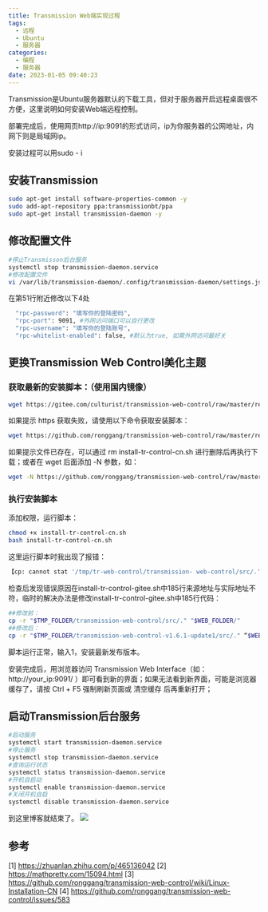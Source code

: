 ```yaml
---
title: Transmission Web端实现过程
tags:
  - 远程
  - Ubuntu
  - 服务器
categories:
  - 编程
  - 服务器
date: 2023-01-05 09:40:23
---
```

Transmission是Ubuntu服务器默认的下载工具，但对于服务器开启远程桌面很不方便，这里说明如何安装Web端远程控制。

部署完成后，使用网页http://ip:9091的形式访问，ip为你服务器的公网地址，内网下则是局域网ip。

安装过程可以用sudo - i

## 安装Transmission
```bash
sudo apt-get install software-properties-common -y
sudo add-apt-repository ppa:transmissionbt/ppa
sudo apt-get install transmission-daemon -y
```
## 修改配置文件
```bash
#停止Transmisson后台服务
systemctl stop transmission-daemon.service
#修改配置文件
vi /var/lib/transmission-daemon/.config/transmission-daemon/settings.json
```
在第51行附近修改以下4处
```bash
  "rpc-password": "填写你的登陆密码",
  "rpc-port": 9091, #外网访问端口可以自行更改
  "rpc-username": "填写你的登陆账号",
  "rpc-whitelist-enabled": false, #默认为true, 如需外网访问最好关
```

## 更换Transmission Web Control美化主题
### 获取最新的安装脚本：（使用国内镜像）
```bash
wget https://gitee.com/culturist/transmission-web-control/raw/master/release/install-tr-control-gitee.sh
```

如果提示 https 获取失败，请使用以下命令获取安装脚本：
```bash
wget https://github.com/ronggang/transmission-web-control/raw/master/release/install-tr-control-cn.sh --no-check-certificate
```
如果提示文件已存在，可以通过 rm install-tr-control-cn.sh 进行删除后再执行下载；或者在 wget 后面添加 -N 参数，如：
```bash
wget -N https://github.com/ronggang/transmission-web-control/raw/master/release/install-tr-control-cn.sh --no-check-certificate
```
### 执行安装脚本
添加权限，运行脚本：
```bash
chmod +x install-tr-control-cn.sh
bash install-tr-control-cn.sh
```
这里运行脚本时我出现了报错：
```bash
【cp: cannot stat '/tmp/tr-web-control/transmission- web-control/src/.': No such file or directory】
```
检查后发现错误原因在install-tr-control-gitee.sh中185行来源地址与实际地址不符，临时的解决办法是修改install-tr-control-gitee.sh中185行代码：
```bash
##修改前：
cp -r "$TMP_FOLDER/transmission-web-control/src/." "$WEB_FOLDER/"
##修改后：
cp -r "$TMP_FOLDER/transmission-web-control-v1.6.1-update1/src/." “$WEB_FOLDER/”
```
脚本运行正常，输入1，安装最新发布版本。

安装完成后，用浏览器访问 Transmission Web Interface（如：http://your_ip:9091/ ）即可看到新的界面；如果无法看到新界面，可能是浏览器缓存了，请按 Ctrl + F5 强制刷新页面或 清空缓存 后再重新打开；

## 启动Transmission后台服务
```bash
#启动服务
systemctl start transmission-daemon.service
#停止服务
systemctl stop transmission-daemon.service
#查询运行状态
systemctl status transmission-daemon.service
#开机自启动
systemctl enable transmission-daemon.service
#关闭开机自启
systemctl disable transmission-daemon.service
```
到这里博客就结束了。
![](tr.png)

## 参考
[1] https://zhuanlan.zhihu.com/p/465136042
[2] https://mathpretty.com/15094.html
[3] https://github.com/ronggang/transmission-web-control/wiki/Linux-Installation-CN
[4] https://github.com/ronggang/transmission-web-control/issues/583